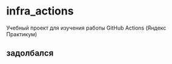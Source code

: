 # infra_actions
Учебный проект для изучения работы GitHub Actions (Яндекс Практикум)


## задолбался